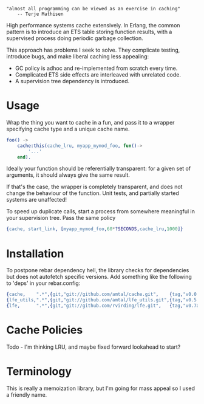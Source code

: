 ```
"almost all programming can be viewed as an exercise in caching"
    -- Terje Mathisen
```

High performance systems cache extensively. In Erlang, the common pattern is to
introduce an ETS table storing function results, with a supervised process
doing periodic garbage collection. 

This approach has problems I seek to solve. They complicate testing, introduce
bugs, and make liberal caching less appealing:

* GC policy is adhoc and re-implemented from scratch every time.
* Complicated ETS side effects are interleaved with unrelated code.
* A supervision tree dependency is introduced.


Usage
=====

Wrap the thing you want to cache in a fun, and pass it to a wrapper specifying
cache type and a unique cache name.

```erlang
foo() ->
    cache:this(cache_lru, myapp_mymod_foo, fun()->
        '...'
    end).
```

Ideally your function should be referentially transparent: for a given set of
arguments, it should always give the same result. 

If that's the case, the wrapper is completely transparent, and does not change
the behaviour of the function. Unit tests, and partially started systems are
unaffected!

To speed up duplicate calls, start a process from somewhere meaningful in your
supervision tree. Pass the same policy

```erlang
{cache, start_link, [myapp_mymod_foo,60*?SECONDS,cache_lru,1000]}
```


Installation
============

To postpone rebar dependency hell, the library checks for dependencies but does
not autofetch specific versions. Add something like the following to 'deps' in
your rebar.config:

```erlang
{cache,    ".*",{git,"git://github.com/amtal/cache.git",    {tag,"v0.0.0"}}},
{lfe_utils,".*",{git,"git://github.com/amtal/lfe_utils.git",{tag,"v0.5.0"}}},
{lfe,      ".*",{git,"git://github.com/rvirding/lfe.git",   {tag,"v0.7a"}}},
```


Cache Policies
==============

Todo - I'm thinking LRU, and maybe fixed forward lookahead to start?


Terminology
===========

This is really a memoization library, but I'm going for mass appeal so I used a
friendly name.

